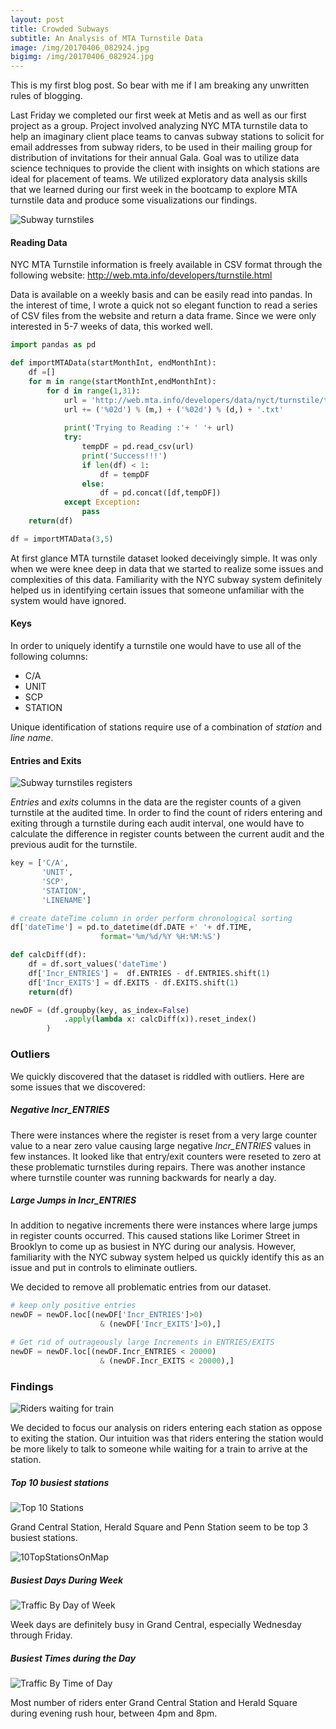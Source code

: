 ```yaml
---
layout: post
title: Crowded Subways
subtitle: An Analysis of MTA Turnstile Data
image: /img/20170406_082924.jpg
bigimg: /img/20170406_082924.jpg
---
```


This is my first blog post. So bear with me if I am breaking any unwritten rules of blogging.

Last Friday we completed our first week at Metis and as well as our first project as a group. Project involved analyzing NYC MTA turnstile data to help an imaginary client place teams to canvas subway stations to solicit for email addresses from subway riders, to be used in their mailing group for distribution of invitations for their annual Gala. Goal was to utilize data science techniques to provide the client with insights on which stations are ideal for placement of teams. We utilized exploratory data analysis skills that we learned during our first week in the bootcamp to explore MTA turnstile data and produce some visualizations our findings.

![Subway turnstiles](/img/20170406_082924.jpg)

#### Reading Data
NYC MTA Turnstile information is freely available in CSV format through the following website:
http://web.mta.info/developers/turnstile.html

Data is available on a weekly basis and can be easily read into pandas. In the interest of time, I wrote a quick not so elegant function to read a series of CSV files from the website and return a data frame. Since we were only interested in 5-7 weeks of data, this worked well.

```python
import pandas as pd

def importMTAData(startMonthInt, endMonthInt):
    df =[]
    for m in range(startMonthInt,endMonthInt):
        for d in range(1,31):
            url = 'http://web.mta.info/developers/data/nyct/turnstile/turnstile_17' 
            url += ('%02d') % (m,) + ('%02d') % (d,) + '.txt'
            
            print('Trying to Reading :'+ ' '+ url)
            try:
                tempDF = pd.read_csv(url)
                print('Success!!!')
                if len(df) < 1:
                    df = tempDF
                else:
                    df = pd.concat([df,tempDF])
            except Exception:
                pass
    return(df)

df = importMTAData(3,5)
```

At first glance MTA turnstile dataset looked deceivingly simple. It was only when we were knee deep in data that we started to realize some issues and complexities of this data. Familiarity with the NYC subway system definitely helped us in identifying certain issues that someone unfamiliar with the system would have ignored.  

#### Keys
In order to uniquely identify a turnstile one would have to use all of the following columns:  
* C/A  
* UNIT  
* SCP  
* STATION  

Unique identification of stations require use of a combination of *station* and *line name*.

#### Entries and Exits
![Subway turnstiles registers](/img/20170406_083012.jpg)


*Entries* and *exits* columns in the data are the register counts of a given turnstile at the audited time. In order to find the count of riders entering and exiting through a turnstile during each audit interval, one would have to calculate the difference in register counts between the current audit and the previous audit for the turnstile.  

```python
key = ['C/A',
       'UNIT',
       'SCP',
       'STATION',
       'LINENAME']

# create dateTime column in order perform chronological sorting
df['dateTime'] = pd.to_datetime(df.DATE +' '+ df.TIME, 
                    format='%m/%d/%Y %H:%M:%S')

def calcDiff(df):
    df = df.sort_values('dateTime')
    df['Incr_ENTRIES'] =  df.ENTRIES - df.ENTRIES.shift(1)
    df['Incr_EXITS'] = df.EXITS - df.EXITS.shift(1)
    return(df)

newDF = (df.groupby(key, as_index=False)
            .apply(lambda x: calcDiff(x)).reset_index()
        )
```

### Outliers

We quickly discovered that the dataset is riddled with outliers. Here are some issues that we discovered:

##### Negative Incr_ENTRIES
There were instances where the register is reset from a very large counter value to a near zero value causing large negative *Incr_ENTRIES* values in few instances. It looked like that entry/exit counters were reseted to zero at these problematic turnstiles during repairs. There was another instance where turnstile counter was running backwards for nearly a day.

##### Large Jumps in Incr_ENTRIES
In addition to negative increments there were instances where large jumps in register counts occurred. This caused stations like Lorimer Street in Brooklyn to come up as busiest in NYC during our analysis. However, familiarity with the NYC subway system helped us quickly identify this as an issue and put in controls to eliminate outliers.

We decided to remove all problematic entries from our dataset.

```python
# keep only positive entries
newDF = newDF.loc[(newDF['Incr_ENTRIES']>0) 
                    & (newDF['Incr_EXITS']>0),]

# Get rid of outrageously large Increments in ENTRIES/EXITS  
newDF = newDF.loc[(newDF.Incr_ENTRIES < 20000) 
                    & (newDF.Incr_EXITS < 20000),]
```

### Findings

![Riders waiting for train](/img/20170406_083102.jpg)

We decided to focus our analysis on riders entering each station as oppose to exiting the station. Our intuition was that riders entering the station would be more likely to talk to someone while waiting for a train to arrive at the station.

##### Top 10 busiest stations  

![Top 10 Stations](/img/AverageEntriesForTop10Stations.png)

Grand Central Station, Herald Square and Penn Station seem to be top 3 busiest stations.

![10TopStationsOnMap](/img/Top10StationsOnMap.png)

##### Busiest Days During Week  
![Traffic By Day of Week](/images/MeanEntriesbyDay.png)

Week days are definitely busy in Grand Central, especially Wednesday through Friday.

##### Busiest Times during the Day
![Traffic By Time of Day](/img/entriesIntoBusiestStations.png)

Most number of riders enter Grand Central Station and Herald Square during evening rush hour, between 4pm and 8pm.
